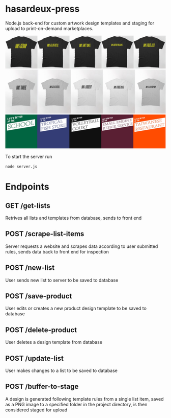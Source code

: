 # hasardeux-press
Node.js back-end for custom artwork design templates and staging for upload to print-on-demand marketplaces.

![alt text](https://github.com/mccartymv/hasardeux-press/blob/main/src/assets/images/squarebiz_gallery2.png?raw=true)
![alt text](https://github.com/mccartymv/hasardeux-press/blob/main/src/assets/images/squarebiz_gallery.png?raw=true)
![alt text](https://github.com/mccartymv/hasardeux-press/blob/main/src/assets/images/mustbe_gallery.png?raw=true)

To start the server run
```
node server.js
```
# Endpoints
## GET /get-lists
  Retrives all lists and templates from database, sends to front end

## POST /scrape-list-items
  Server requests a website and scrapes data according to user submitted rules, sends data back to front end for inspection  

## POST /new-list
  User sends new list to server to be saved to database

## POST /save-product
  User edits or creates a new product design template to be saved to database

## POST /delete-product
  User deletes a design template from database

## POST /update-list
  User makes changes to a list to be saved to database

## POST /buffer-to-stage
  A design is generated following template rules from a single list item, saved as a PNG image to a specified folder in the project directory, is then considered staged for upload 
  

